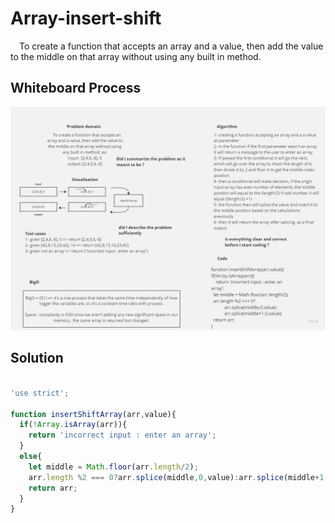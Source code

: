 # Array-insert-shift

 To create a function that accepts an array and a value, then add the value to the middle on that array without using any built in method.

## Whiteboard Process

![WhiteBoard Image of the solution](./assets/insertShiftArray.jpg)

## Solution

``` javascript

'use strict';

function insertShiftArray(arr,value){
  if(!Array.isArray(arr)){
    return 'incorrect input : enter an array';
  }
  else{
    let middle = Math.floor(arr.length/2);
    arr.length %2 === 0?arr.splice(middle,0,value):arr.splice(middle+1,0,value);
    return arr;
  }
}
```
